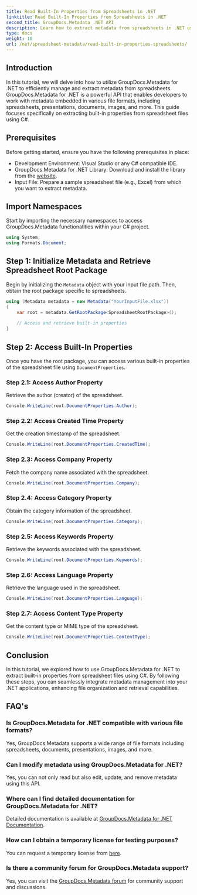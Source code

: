 ```yaml
---
title: Read Built-In Properties from Spreadsheets in .NET
linktitle: Read Built-In Properties from Spreadsheets in .NET
second_title: GroupDocs.Metadata .NET API
description: Learn how to extract metadata from spreadsheets in .NET using GroupDocs.Metadata, enhancing document management and organization in your applications.
type: docs
weight: 10
url: /net/spreadsheet-metadata/read-built-in-properties-spreadsheets/
---
```

## Introduction
In this tutorial, we will delve into how to utilize GroupDocs.Metadata for .NET to efficiently manage and extract metadata from spreadsheets. GroupDocs.Metadata for .NET is a powerful API that enables developers to work with metadata embedded in various file formats, including spreadsheets, presentations, documents, images, and more. This guide focuses specifically on extracting built-in properties from spreadsheet files using C#.
## Prerequisites
Before getting started, ensure you have the following prerequisites in place:
- Development Environment: Visual Studio or any C# compatible IDE.
- GroupDocs.Metadata for .NET Library: Download and install the library from the [website](https://releases.groupdocs.com/metadata/net/).
- Input File: Prepare a sample spreadsheet file (e.g., Excel) from which you want to extract metadata.

## Import Namespaces
Start by importing the necessary namespaces to access GroupDocs.Metadata functionalities within your C# project.
```csharp
using System;
using Formats.Document;
```
## Step 1: Initialize Metadata and Retrieve Spreadsheet Root Package
Begin by initializing the `Metadata` object with your input file path. Then, obtain the root package specific to spreadsheets.
```csharp
using (Metadata metadata = new Metadata("YourInputFile.xlsx"))
{
    var root = metadata.GetRootPackage<SpreadsheetRootPackage>();
    
    // Access and retrieve built-in properties
}
```
## Step 2: Access Built-In Properties
Once you have the root package, you can access various built-in properties of the spreadsheet file using `DocumentProperties`.
### Step 2.1: Access Author Property
Retrieve the author (creator) of the spreadsheet.
```csharp
Console.WriteLine(root.DocumentProperties.Author);
```
### Step 2.2: Access Created Time Property
Get the creation timestamp of the spreadsheet.
```csharp
Console.WriteLine(root.DocumentProperties.CreatedTime);
```
### Step 2.3: Access Company Property
Fetch the company name associated with the spreadsheet.
```csharp
Console.WriteLine(root.DocumentProperties.Company);
```
### Step 2.4: Access Category Property
Obtain the category information of the spreadsheet.
```csharp
Console.WriteLine(root.DocumentProperties.Category);
```
### Step 2.5: Access Keywords Property
Retrieve the keywords associated with the spreadsheet.
```csharp
Console.WriteLine(root.DocumentProperties.Keywords);
```
### Step 2.6: Access Language Property
Retrieve the language used in the spreadsheet.
```csharp
Console.WriteLine(root.DocumentProperties.Language);
```
### Step 2.7: Access Content Type Property
Get the content type or MIME type of the spreadsheet.
```csharp
Console.WriteLine(root.DocumentProperties.ContentType);
```

## Conclusion
In this tutorial, we explored how to use GroupDocs.Metadata for .NET to extract built-in properties from spreadsheet files using C#. By following these steps, you can seamlessly integrate metadata management into your .NET applications, enhancing file organization and retrieval capabilities.

## FAQ's
### Is GroupDocs.Metadata for .NET compatible with various file formats?
Yes, GroupDocs.Metadata supports a wide range of file formats including spreadsheets, documents, presentations, images, and more.
### Can I modify metadata using GroupDocs.Metadata for .NET?
Yes, you can not only read but also edit, update, and remove metadata using this API.
### Where can I find detailed documentation for GroupDocs.Metadata for .NET?
Detailed documentation is available at [GroupDocs.Metadata for .NET Documentation](https://reference.groupdocs.com/metadata/net/).
### How can I obtain a temporary license for testing purposes?
You can request a temporary license from [here](https://purchase.groupdocs.com/temporary-license/).
### Is there a community forum for GroupDocs.Metadata support?
Yes, you can visit the [GroupDocs.Metadata forum](https://forum.groupdocs.com/c/metadata/14) for community support and discussions.
